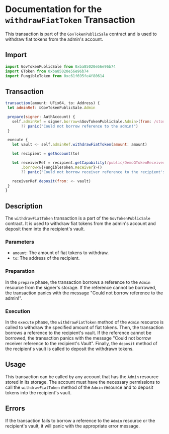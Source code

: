 # Documentation for the `withdrawFiatToken` Transaction

This transaction is part of the `GovTokenPublicSale` contract and is used to withdraw fiat tokens from the admin's account.

## Import

```javascript
import GovTokenPublicSale from 0xba85020e56e96b74
import GToken from 0xba85020e56e96b74
import FungibleToken from 0xc61f695fe4f80614
```

## Transaction

```javascript
transaction(amount: UFix64, to: Address) {
 let adminRef: &GovTokenPublicSale.Admin

 prepare(signer: AuthAccount) {
   self.adminRef = signer.borrow<&GovTokenPublicSale.Admin>(from: /storage/DemoGovTokenPublicSaleAdmin)
       ?? panic("Could not borrow reference to the admin!")
 }

 execute {
   let vault <- self.adminRef.withdrawFiatToken(amount: amount)

   let recipient = getAccount(to)

   let receiverRef = recipient.getCapability(/public/DemoGTokenReceiver)
       .borrow<&{FungibleToken.Receiver}>()
       ?? panic("Could not borrow receiver reference to the recipient's Vault")

   receiverRef.deposit(from: <- vault)
 }
}
```

## Description

The `withdrawFiatToken` transaction is a part of the `GovTokenPublicSale` contract. It is used to withdraw fiat tokens from the admin's account and deposit them into the recipient's vault.

### Parameters

- `amount`: The amount of fiat tokens to withdraw.
- `to`: The address of the recipient.

### Preparation

In the `prepare` phase, the transaction borrows a reference to the `Admin` resource from the signer's storage. If the reference cannot be borrowed, the transaction panics with the message "Could not borrow reference to the admin!".

### Execution

In the `execute` phase, the `withdrawFiatToken` method of the `Admin` resource is called to withdraw the specified amount of fiat tokens. Then, the transaction borrows a reference to the recipient's vault. If the reference cannot be borrowed, the transaction panics with the message "Could not borrow receiver reference to the recipient's Vault". Finally, the `deposit` method of the recipient's vault is called to deposit the withdrawn tokens.

## Usage

This transaction can be called by any account that has the `Admin` resource stored in its storage. The account must have the necessary permissions to call the `withdrawFiatToken` method of the `Admin` resource and to deposit tokens into the recipient's vault.

## Errors

If the transaction fails to borrow a reference to the `Admin` resource or the recipient's vault, it will panic with the appropriate error message.